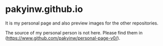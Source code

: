 # pakyinw.github.io
It is my personal page and also preview images for the other repositories.

The source of my personal person is not here. Please find them in (https://www.github.com/pakyinw/personal-page-v0/).